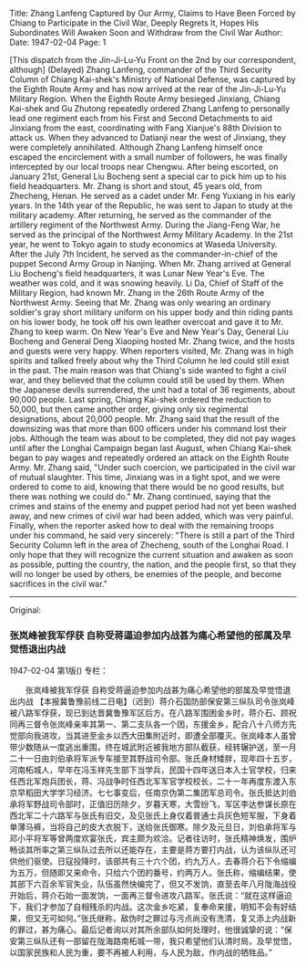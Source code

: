 Title: Zhang Lanfeng Captured by Our Army, Claims to Have Been Forced by Chiang to Participate in the Civil War, Deeply Regrets It, Hopes His Subordinates Will Awaken Soon and Withdraw from the Civil War
Author: 
Date: 1947-02-04
Page: 1

[This dispatch from the Jin-Ji-Lu-Yu Front on the 2nd by our correspondent, although] (Delayed) Zhang Lanfeng, commander of the Third Security Column of Chiang Kai-shek's Ministry of National Defense, was captured by the Eighth Route Army and has now arrived at the rear of the Jin-Ji-Lu-Yu Military Region. When the Eighth Route Army besieged Jinxiang, Chiang Kai-shek and Gu Zhutong repeatedly ordered Zhang Lanfeng to personally lead one regiment each from his First and Second Detachments to aid Jinxiang from the east, coordinating with Fang Xianjue's 88th Division to attack us. When they advanced to Datianji near the west of Jinxiang, they were completely annihilated. Although Zhang Lanfeng himself once escaped the encirclement with a small number of followers, he was finally intercepted by our local troops near Chengwu. After being escorted, on January 21st, General Liu Bocheng sent a special car to pick him up to his field headquarters. Mr. Zhang is short and stout, 45 years old, from Zhecheng, Henan. He served as a cadet under Mr. Feng Yuxiang in his early years. In the 14th year of the Republic, he was sent to Japan to study at the military academy. After returning, he served as the commander of the artillery regiment of the Northwest Army. During the Jiang-Feng War, he served as the principal of the Northwest Army Military Academy. In the 21st year, he went to Tokyo again to study economics at Waseda University. After the July 7th Incident, he served as the commander-in-chief of the puppet Second Army Group in Nanjing. When Mr. Zhang arrived at General Liu Bocheng's field headquarters, it was Lunar New Year's Eve. The weather was cold, and it was snowing heavily. Li Da, Chief of Staff of the Military Region, had known Mr. Zhang in the 26th Route Army of the Northwest Army. Seeing that Mr. Zhang was only wearing an ordinary soldier's gray short military uniform on his upper body and thin riding pants on his lower body, he took off his own leather overcoat and gave it to Mr. Zhang to keep warm. On New Year's Eve and New Year's Day, General Liu Bocheng and General Deng Xiaoping hosted Mr. Zhang twice, and the hosts and guests were very happy. When reporters visited, Mr. Zhang was in high spirits and talked freely about why the Third Column he led could still exist in the past. The main reason was that Chiang's side wanted to fight a civil war, and they believed that the column could still be used by them. When the Japanese devils surrendered, the unit had a total of 36 regiments, about 90,000 people. Last spring, Chiang Kai-shek ordered the reduction to 50,000, but then came another order, giving only six regimental designations, about 20,000 people. Mr. Zhang said that the result of the downsizing was that more than 600 officers under his command lost their jobs. Although the team was about to be completed, they did not pay wages until after the Longhai Campaign began last August, when Chiang Kai-shek began to pay wages and repeatedly ordered an attack on the Eighth Route Army. Mr. Zhang said, "Under such coercion, we participated in the civil war of mutual slaughter. This time, Jinxiang was in a tight spot, and we were ordered to come to aid, knowing that there would be no good results, but there was nothing we could do." Mr. Zhang continued, saying that the crimes and stains of the enemy and puppet period had not yet been washed away, and new crimes of civil war had been added, which was very painful. Finally, when the reporter asked how to deal with the remaining troops under his command, he said very sincerely: "There is still a part of the Third Security Column left in the area of Zhecheng, south of the Longhai Road. I only hope that they will recognize the current situation and awaken as soon as possible, putting the country, the nation, and the people first, so that they will no longer be used by others, be enemies of the people, and become sacrifices in the civil war."



<hr /> 

Original: 


### 张岚峰被我军俘获  自称受蒋逼迫参加内战甚为痛心希望他的部属及早觉悟退出内战

1947-02-04
第1版()
专栏：

　　张岚峰被我军俘获
    自称受蒋逼迫参加内战甚为痛心希望他的部属及早觉悟退出内战
    【本报冀鲁豫前线二日电】（迟到）蒋介石国防部保安第三纵队司令张岚峰被八路军俘获，现已到达晋冀鲁豫军区后方。在八路军围困金乡时，蒋介石、顾祝同再三督令张岚峰亲率其第一、第二支队各一个团，东援金乡，配合八十八师方先觉部向我进攻，当其进至金乡以西大田集附近时，即遭全部覆灭。张岚峰本人虽曾带少数随从一度逃出重围，终在城武附近被我地方部队截获，经转辗护送，至一月二十一日由刘伯承将军派专车接至其野战司令部。张氏身材矮胖，现年四十五岁，河南柘城人，早年在冯玉祥先生部下当学兵，民国十四年送日本入士官学校，归来任西北军炮兵团长，蒋、冯战争时任西北军军官学校校长，二十一年再度东渡入东京早稻田大学学习经济。七七事变后，任南京伪第二集团军总司令。张氏抵达刘伯承将军野战司令部时，正值旧历除夕，岁暮天寒，大雪纷飞，军区李达参谋长原在西北军二十六路军与张氏有旧交，及见张氏上身仅着普通士兵灰色短军服，下身着单薄马裤，当将自己的皮大衣脱下，送给张氏御寒。除夕及元旦日，刘伯承将军与邓小平将军等曾两度欢宴张氏，宾主颇为欢洽。记者往访时，张氏精神焕发，围炉畅谈其所率之第三纵队过去所以还能存在，主要是蒋方要打内战，认为该纵队还可供他们驱使。日寇投降时，该部共有三十六个团，约九万人，去春蒋介石下令缩编为五万，但随即又来命令，只给六个团的番号，约两万人。张氏称，缩编结果，使其部下六百余军官失业，队伍虽然快编完了，但又不发饷，直至去年八月陇海战役开始后，蒋介石始一面发饷，一面再三督令进攻八路军。张氏说：“就在这样逼迫下，我们才参加了自相残杀的内战。这次金乡吃紧，复奉命来援，明知不会有好结果，但又无可如何。”张氏继称，敌伪时之罪过与污点尚没有洗清，复又添上内战新的罪过，甚为痛心。最后记者询以对其所余部队如何处理时，他很诚挚的说：“保安第三纵队还有一部留在陇海路南柘城一带，我只希望他们认清时局，及早觉悟，以国家民族和人民为重，要不再被人利用，与人民为敌，作内战的牺牲品。”
